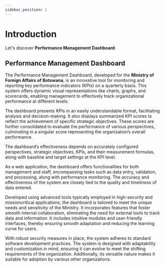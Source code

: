 ```yaml
---
sidebar_position: 1
---
```


# Introduction

Let's discover **Performance Management Dashboard**.

## Performance Management Dashboard

The Performance Management Dashboard, developed for the **Ministry of Foreign Affairs of Botswana**, is an innovative tool for monitoring and reporting key performance indicators (KPIs) on a quarterly basis. This system offers dynamic visual representations like charts, graphs, and scorecards, enabling management to effectively track organizational performance at different levels.

The dashboard presents KPIs in an easily understandable format, facilitating analysis and decision-making. It also displays summarized KPI scores to reflect the achievement of specific strategic objectives. These scores are further consolidated
to evaluate the performance of various perspectives, culminating in a singular score representing the organization’s overall performance.

The dashboard’s effectiveness depends on accurately configured perspectives,
strategic objectives, KPIs, and their measurement formulas, along with baseline and
target settings at the KPI level.

As a web application, the dashboard offers functionalities for both management and
staff, encompassing tasks such as data entry, validation, and processing, along with
performance monitoring. The accuracy and effectiveness of the system are closely
tied to the quality and timeliness of data entered.

Developed using advanced tools typically employed in high-security and missioncritical applications, the dashboard is tailored to meet the unique needs and
sensitivity of the Ministry. It incorporates features that foster smooth internal
collaboration, eliminating the need for external tools to track data and information.
It includes intuitive modules and user-friendly interfaces, thereby ensuring smooth
adaptation and reducing the learning curve for users.

With robust security measures in place, the system adheres to standard software
development practices. The system is designed with adaptability and customization
in mind, ensuring it can evolve to meet the shifting requirements of the organization.
Additionally, its versatile nature makes it suitable for adoption by various other
organizations.
